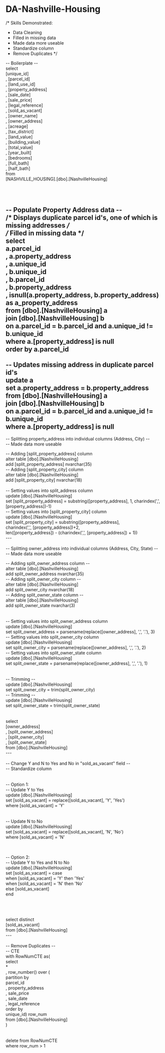 # DA-Nashville-Housing

/*
Skills Demonstrated:
- Data Cleaning
- Filled in missing data
- Made data more useable
- Standardize column
- Remove Duplicates
*/

-- Boilerplate -- <br>
select <br>
	  [unique_id] <br>
    , [parcel_id] <br>
    , [land_use_id] <br>
    , [property_address] <br>
    , [sale_date] <br>
    , [sale_price] <br>
    , [legal_reference] <br>
    , [sold_as_vacant] <br>
    , [owner_name] <br>
    , [owner_address] <br>
    , [acreage] <br>
    , [tax_district] <br>
    , [land_value] <br>
    , [building_value] <br>
    , [total_value] <br>
    , [year_built] <br>
    , [bedrooms] <br>
    , [full_bath] <br>
    , [half_bath] <br>
from <br>
	  [NASHVILLE_HOUSING].[dbo].[NashvilleHousing] <br>

<br><br>
-- Populate Property Address data --<br>
/* Displays duplicate parcel id's, one of which is missing addresses */ <br>
/* Filled in missing data */ <br>
select <br>
	  a.parcel_id <br>
	, a.property_address <br>
	, a.unique_id <br>
	, b.unique_id <br>
	, b.parcel_id <br>
	, b.property_address <br>
	, isnull(a.property_address, b.property_address) as a_property_address <br>
from [dbo].[NashvilleHousing] a <br>
join [dbo].[NashvilleHousing] b <br>
on a.parcel_id = b.parcel_id and a.unique_id != b.unique_id <br>
where a.[property_address] is null <br>
order by a.parcel_id <br>
<br>
-- Updates missing address in duplicate parcel id's <br>
update a <br>
set a.property_address = b.property_address <br>
	from [dbo].[NashvilleHousing] a <br>
	join [dbo].[NashvilleHousing] b <br>
	on a.parcel_id = b.parcel_id and a.unique_id != b.unique_id <br>
	where a.[property_address] is null <br>
---
-- Splitting property_address into individual columns (Address, City) -- <br>
-- Made data more useable <br>

-- Adding [split_property_address] column <br>
alter table [dbo].[NashvilleHousing] <br>
add [split_property_address] nvarchar(35) <br>
-- Adding [split_property_city] column <br>
alter table [dbo].[NashvilleHousing] <br>
add [split_property_city] nvarchar(18) <br>
<br>
-- Setting values into split_address column <br>
update [dbo].[NashvilleHousing] <br>
set [split_property_address] = substring([property_address], 1, charindex(',', [property_address])-1) <br>
-- Setting values into [split_property_city] column <br>
update [dbo].[NashvilleHousing] <br>
set [split_property_city] = substring([property_address], <br>
					charindex(',', [property_address])+2, <br>
					len([property_address]) - (charindex(',', [property_address]) + 1)) <br>
---<br><br>
-- Splitting owner_address into individual columns (Address, City, State) -- <br>
-- Made data more useable <br>

-- Adding split_owner_address column -- <br>
alter table [dbo].[NashvilleHousing]<br>
add split_owner_address nvarchar(35)<br>
-- Adding split_owner_city column --<br>
alter table [dbo].[NashvilleHousing]<br>
add split_owner_city nvarchar(18)<br>
-- Adding split_owner_state column --<br>
alter table [dbo].[NashvilleHousing]<br>
add split_owner_state nvarchar(3)<br>
<br><br>
-- Setting values into split_owner_address column<br>
update [dbo].[NashvilleHousing]<br>
set split_owner_address = parsename(replace([owner_address], ',', '.'), 3)<br>
-- Setting values into split_owner_city column<br>
update [dbo].[NashvilleHousing]<br>
set split_owner_city = parsename(replace([owner_address], ',', '.'), 2)<br>
-- Setting values into split_owner_state column<br>
update [dbo].[NashvilleHousing]<br>
set split_owner_state = parsename(replace([owner_address], ',', '.'), 1)<br>
<br><br>
-- Trimming --<br>
update [dbo].[NashvilleHousing]<br>
set split_owner_city = trim(split_owner_city)<br>
-- Trimming --<br>
update [dbo].[NashvilleHousing]<br>
set split_owner_state = trim(split_owner_state)<br>
<br><br>
select<br>
	  [owner_address]<br>
	, [split_owner_address]<br>
	, [split_owner_city]<br>
	, [split_owner_state]<br>
from [dbo].[NashvilleHousing]<br>
---<br><br>
-- Change Y and N to Yes and No in "sold_as_vacant" field --<br>
-- Standardize column<br>
<br><br>
-- Option 1:<br>
	-- Update Y to Yes<br>
	update [dbo].[NashvilleHousing]<br>
	set [sold_as_vacant] = replace([sold_as_vacant], 'Y', 'Yes')<br>
	where [sold_as_vacant] = 'Y'<br>
<br><br>
	-- Update N to No<br>
	update [dbo].[NashvilleHousing]<br>
	set [sold_as_vacant] = replace([sold_as_vacant], 'N', 'No')<br>
	where [sold_as_vacant] = 'N'<br>
<br><br>

-- Option 2:<br>
	-- Update Y to Yes and N to No<br>
	update [dbo].[NashvilleHousing]<br>
	set [sold_as_vacant] = case<br>
							when [sold_as_vacant] = 'Y' then 'Yes'<br>
							when [sold_as_vacant] = 'N' then 'No'<br>
							else [sold_as_vacant]<br>
						   end<br>
		  
<br><br><br>
select distinct<br>
	  [sold_as_vacant]<br>
from [dbo].[NashvilleHousing]<br>
---<br><br>
-- Remove Duplicates --<br>
-- CTE<br>
with RowNumCTE as(<br>
	select<br>
		  *<br>
		, row_number() over (<br>
			partition by<br>
				  parcel_id<br>
				, property_address<br>
				, sale_price<br>
				, sale_date<br>
				, legal_reference<br>
			order by<br>
				  unique_id) row_num<br>
	from [dbo].[NashvilleHousing]<br>
)<br>
<br><br>
delete from RowNumCTE<br>
where row_num > 1<br>
